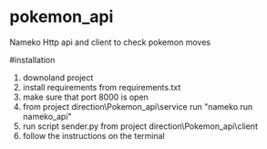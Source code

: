# pokemon_api
Nameko Http api and client to check pokemon moves

#installation

1. downoland project
2. install requirements from requirements.txt
3. make sure that port 8000 is open
4. from project direction\Pokemon_api\service run "nameko run nameko_api"
5. run script sender.py from project direction\Pokemon_api\client
6. follow the instructions on the terminal 
